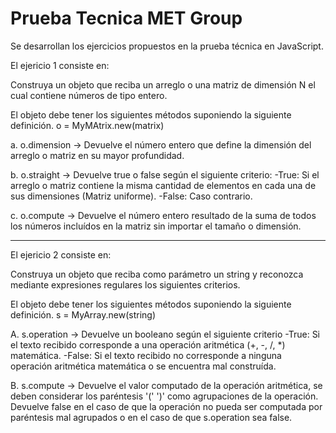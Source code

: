 # Prueba Tecnica MET Group
Se desarrollan los ejercicios propuestos en la prueba técnica en JavaScript. 

El ejericio 1 consiste en:

Construya un objeto que reciba un arreglo o una matriz de dimensión N el cual contiene números de tipo entero.

El objeto debe tener los siguientes métodos suponiendo la siguiente definición. o = MyMAtrix.new(matrix)

a.	o.dimension -> Devuelve el número entero que define la dimensión del arreglo o matriz en su mayor profundidad.

b.	o.straight -> Devuelve true o false según el siguiente criterio: -True: Si el arreglo o matriz contiene la misma cantidad de elementos en cada una de sus dimensiones (Matriz uniforme). -False: Caso contrario.

c.	o.compute -> Devuelve el número entero resultado de la suma de todos los números incluídos en la matriz sin importar el tamaño o dimensión.

------------------------------------------------------------------

El ejericio 2 consiste en:

Construya un objeto que reciba como parámetro un string y reconozca mediante expresiones regulares los siguientes criterios.

El objeto debe tener los siguientes métodos suponiendo la siguiente definición. s = MyArray.new(string)

A.	s.operation -> Devuelve un booleano según el siguiente criterio -True: Si el texto recibido corresponde a una operación aritmética (+, -, /, *) matemática. -False: Si el texto recibido no corresponde a ninguna operación aritmética matemática o se encuentra mal construída.

B.	s.compute -> Devuelve el valor computado de la operación aritmética, se deben considerar los paréntesis '(' ')' como agrupaciones de la operación. Devuelve false en el caso de que la operación no pueda ser computada por paréntesis mal agrupados o en el caso de que s.operation sea false.
